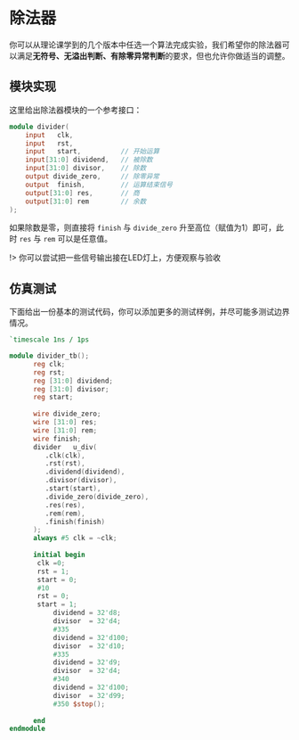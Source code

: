 # 除法器

你可以从理论课学到的几个版本中任选一个算法完成实验，我们希望你的除法器可以满足**无符号、无溢出判断、有除零异常判断**的要求，但也允许你做适当的调整。

## 模块实现

这里给出除法器模块的一个参考接口：

```verilog title="divider.v"
module divider(
    input   clk,
    input   rst,
    input   start,          // 开始运算
    input[31:0] dividend,   // 被除数
    input[31:0] divisor,    // 除数
    output divide_zero,     // 除零异常
    output  finish,         // 运算结束信号
    output[31:0] res,       // 商
    output[31:0] rem        // 余数
);
```



如果除数是零，则直接将 `finish` 与 `divide_zero` 升至高位（赋值为1）即可，此时 `res` 与 `rem` 可以是任意值。

!> 你可以尝试把一些信号输出接在LED灯上，方便观察与验收



## 仿真测试

下面给出一份基本的测试代码，你可以添加更多的测试样例，并尽可能多测试边界情况。

~~~verilog
`timescale 1ns / 1ps

module divider_tb();
      reg clk;
      reg rst;
      reg [31:0] dividend;
      reg [31:0] divisor;
      reg start;
      
      wire divide_zero;
      wire [31:0] res;
      wire [31:0] rem;
      wire finish;
      divider   u_div(
         .clk(clk),
         .rst(rst),
         .dividend(dividend),
         .divisor(divisor),
         .start(start),
         .divide_zero(divide_zero),
         .res(res),
         .rem(rem),
         .finish(finish)
      );
      always #5 clk = ~clk;
      
      initial begin
       clk =0;
       rst = 1;
       start = 0;
       #10
       rst = 0;
       start = 1;
           dividend = 32'd8;
           divisor  = 32'd4;
           #335
           dividend = 32'd100;  
           divisor  = 32'd10;   
           #335     
           dividend = 32'd9;
           divisor  = 32'd4; 
           #340            
           dividend = 32'd100; 
           divisor  = 32'd99;  
           #350 $stop();   
      
      end
endmodule
~~~

